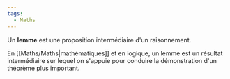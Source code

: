 ```yaml
---
tags:
  - Maths
---
```

Un **lemme** est une proposition intermédiaire d'un raisonnement.

En [[Maths/Maths|mathématiques]] et en logique, un lemme est un résultat intermédiaire sur lequel on s'appuie pour conduire la démonstration d'un théorème plus important.

